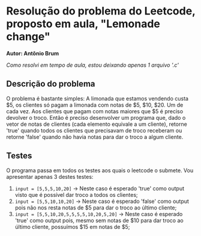# Resolução do problema do Leetcode, proposto em aula, "Lemonade change"
**Autor: Antônio Brum**

_Como resolvi em tempo de aula, estou deixando apenas 1 arquivo '.c'_

## Descrição do problema 
  O problema é bastante simples: A limonada que estamos vendendo custa $5, os clientes só pagam a limonada com notas de $5, $10, $20. Um de cada vez. Aos clientes que pagam com notas maiores que $5 é preciso devolver o troco. Então é preciso desenvolver um programa que, dado o vetor de notas de clientes (cada elemento equivale a um cliente), retorne 'true' quando todos os clientes que precisavam de troco receberam ou retorne 'false' quando não havia notas para dar o troco a algum cliente.

## Testes
  O programa passa em todos os testes aos quais o leetcode o submete. Vou apresentar apenas 3 destes testes:

1. `input = [5,5,5,10,20]` -> Neste caso é esperado 'true' como output visto que é possível dar troco a todos os clientes;
2. `input = [5,5,10,10,20]` -> Neste caso é esperado 'false' como output pois não nos resta notas de $5 para dar o troco ao último cliente;
3. `input = [5,5,10,20,5,5,5,5,10,20,5,20]` -> Neste caso é esperado 'true' como output pois, mesmo sem notas de $10 para dar troco ao último cliente, possuímos $15 em notas de $5;
